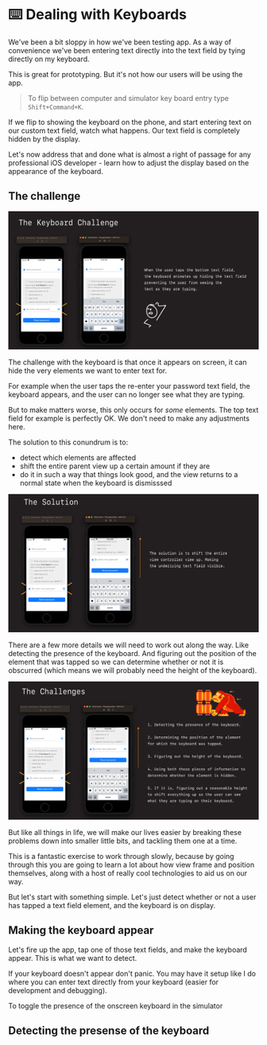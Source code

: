 # ⌨️ Dealing with Keyboards

We've been a bit sloppy in how we've been testing app. As a way of convenience we've been entering text directly into the text field by tying directly on my keyboard.

This is great for prototyping. But it's not how our users will be using the app.

> To flip between computer and simulator key board entry type `Shift+Command+K`.

If we flip to showing the keyboard on the phone, and start entering text on our custom text field, watch what happens. Our text field is completely hidden by the display.

Let's now address that and done what is almost a right of passage for any professional iOS developer - learn how to adjust the display based on the appearance of the keyboard.

## The challenge

![](images/0.png)

The challenge with the keyboard is that once it appears on screen, it can hide the very elements we want to enter text for.

For example when the user taps the re-enter your password text field, the keyboard appears, and the user can no longer see what they are typing.

But to make matters worse, this only occurs for *some* elements. The top text field for example is perfectly OK. We don't need to make any adjustments here.

The solution to this conundrum is to:

- detect which elements are affected
- shift the entire parent view up a certain amount if they are
- do it in such a way that things look good, and the view returns to a normal state when the keyboard is dismisssed

![](images/1.png)

There are a few more details we will need to work out along the way. Like detecting the presence of the keyboard. And figuring out the position of the element that was tapped so we can determine whether or not it is obscurred (which means we will probably need the height of the keyboard).

![](images/2.png)

But like all things in life, we will make our lives easier by breaking these problems down into smaller little bits, and tackling them one at a time.

This is a fantastic exercise to work through slowly, because by going through this you are going to learn a lot about how view frame and position themselves, along with a host of really cool technologies to aid us on our way.

But let's start with something simple. Let's just detect whether or not a user has tapped a text field element, and the keyboard is on display.

## Making the keyboard appear

Let's fire up the app, tap one of those text fields, and make the keyboard appear. This is what we want to detect.

If your keyboard doesn't appear don't panic. You may have it setup like I do where you can enter text directly from your keyboard (easier for development and debugging).

To toggle the presence of the onscreen keyboard in the simulator

## Detecting the presense of the keyboard

